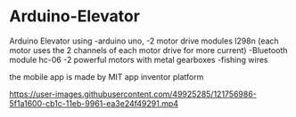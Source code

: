 # Arduino-Elevator
Arduino Elevator using
-arduino uno,
-2 motor drive modules l298n (each motor uses the 2 channels of each motor drive for more current)
-Bluetooth module hc-06
-2 powerful motors with metal gearboxes
-fishing wires

the mobile app is made by MIT app inventor platform


https://user-images.githubusercontent.com/49925285/121756986-5f1a1600-cb1c-11eb-9961-ea3e24f49291.mp4

